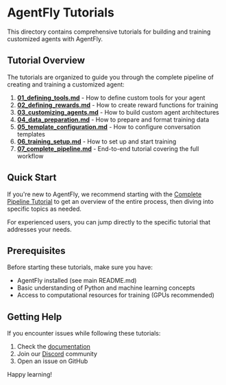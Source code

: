 # AgentFly Tutorials

This directory contains comprehensive tutorials for building and training customized agents with AgentFly.

## Tutorial Overview

The tutorials are organized to guide you through the complete pipeline of creating and training a customized agent:

1. **[01_defining_tools.md](01_defining_tools.md)** - How to define custom tools for your agent
2. **[02_defining_rewards.md](02_defining_rewards.md)** - How to create reward functions for training
3. **[03_customizing_agents.md](03_customizing_agents.md)** - How to build custom agent architectures
4. **[04_data_preparation.md](04_data_preparation.md)** - How to prepare and format training data
5. **[05_template_configuration.md](05_template_configuration.md)** - How to configure conversation templates
6. **[06_training_setup.md](06_training_setup.md)** - How to set up and start training
7. **[07_complete_pipeline.md](07_complete_pipeline.md)** - End-to-end tutorial covering the full workflow

## Quick Start

If you're new to AgentFly, we recommend starting with the [Complete Pipeline Tutorial](07_complete_pipeline.md) to get an overview of the entire process, then diving into specific topics as needed.

For experienced users, you can jump directly to the specific tutorial that addresses your needs.

## Prerequisites

Before starting these tutorials, make sure you have:

- AgentFly installed (see main README.md)
- Basic understanding of Python and machine learning concepts
- Access to computational resources for training (GPUs recommended)

## Getting Help

If you encounter issues while following these tutorials:

1. Check the [documentation](https://agentfly.readthedocs.io/)
2. Join our [Discord](https://discord.gg/CchUj7Sp) community
3. Open an issue on GitHub

Happy learning!